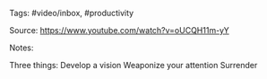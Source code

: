 Tags: #video/inbox, #productivity 

Source: https://www.youtube.com/watch?v=oUCQH11m-yY

Notes:

Three things:
Develop a vision
Weaponize your attention
Surrender 